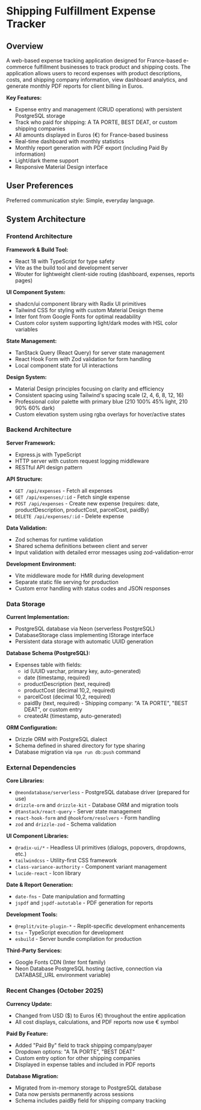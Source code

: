 # Shipping Fulfillment Expense Tracker

## Overview

A web-based expense tracking application designed for France-based e-commerce fulfillment businesses to track product and shipping costs. The application allows users to record expenses with product descriptions, costs, and shipping company information, view dashboard analytics, and generate monthly PDF reports for client billing in Euros.

**Key Features:**
- Expense entry and management (CRUD operations) with persistent PostgreSQL storage
- Track who paid for shipping: A TA PORTE, BEST DEAT, or custom shipping companies
- All amounts displayed in Euros (€) for France-based business
- Real-time dashboard with monthly statistics
- Monthly report generation with PDF export (including Paid By information)
- Light/dark theme support
- Responsive Material Design interface

## User Preferences

Preferred communication style: Simple, everyday language.

## System Architecture

### Frontend Architecture

**Framework & Build Tool:**
- React 18 with TypeScript for type safety
- Vite as the build tool and development server
- Wouter for lightweight client-side routing (dashboard, expenses, reports pages)

**UI Component System:**
- shadcn/ui component library with Radix UI primitives
- Tailwind CSS for styling with custom Material Design theme
- Inter font from Google Fonts for optimal readability
- Custom color system supporting light/dark modes with HSL color variables

**State Management:**
- TanStack Query (React Query) for server state management
- React Hook Form with Zod validation for form handling
- Local component state for UI interactions

**Design System:**
- Material Design principles focusing on clarity and efficiency
- Consistent spacing using Tailwind's spacing scale (2, 4, 6, 8, 12, 16)
- Professional color palette with primary blue (210 100% 45% light, 210 90% 60% dark)
- Custom elevation system using rgba overlays for hover/active states

### Backend Architecture

**Server Framework:**
- Express.js with TypeScript
- HTTP server with custom request logging middleware
- RESTful API design pattern

**API Structure:**
- `GET /api/expenses` - Fetch all expenses
- `GET /api/expenses/:id` - Fetch single expense
- `POST /api/expenses` - Create new expense (requires: date, productDescription, productCost, parcelCost, paidBy)
- `DELETE /api/expenses/:id` - Delete expense

**Data Validation:**
- Zod schemas for runtime validation
- Shared schema definitions between client and server
- Input validation with detailed error messages using zod-validation-error

**Development Environment:**
- Vite middleware mode for HMR during development
- Separate static file serving for production
- Custom error handling with status codes and JSON responses

### Data Storage

**Current Implementation:**
- PostgreSQL database via Neon (serverless PostgreSQL)
- DatabaseStorage class implementing IStorage interface
- Persistent data storage with automatic UUID generation

**Database Schema (PostgreSQL):**
- Expenses table with fields:
  - id (UUID varchar, primary key, auto-generated)
  - date (timestamp, required)
  - productDescription (text, required)
  - productCost (decimal 10,2, required)
  - parcelCost (decimal 10,2, required)
  - paidBy (text, required) - Shipping company: "A TA PORTE", "BEST DEAT", or custom entry
  - createdAt (timestamp, auto-generated)

**ORM Configuration:**
- Drizzle ORM with PostgreSQL dialect
- Schema defined in shared directory for type sharing
- Database migration via `npm run db:push` command

### External Dependencies

**Core Libraries:**
- `@neondatabase/serverless` - PostgreSQL database driver (prepared for use)
- `drizzle-orm` and `drizzle-kit` - Database ORM and migration tools
- `@tanstack/react-query` - Server state management
- `react-hook-form` and `@hookform/resolvers` - Form handling
- `zod` and `drizzle-zod` - Schema validation

**UI Component Libraries:**
- `@radix-ui/*` - Headless UI primitives (dialogs, popovers, dropdowns, etc.)
- `tailwindcss` - Utility-first CSS framework
- `class-variance-authority` - Component variant management
- `lucide-react` - Icon library

**Date & Report Generation:**
- `date-fns` - Date manipulation and formatting
- `jspdf` and `jspdf-autotable` - PDF generation for reports

**Development Tools:**
- `@replit/vite-plugin-*` - Replit-specific development enhancements
- `tsx` - TypeScript execution for development
- `esbuild` - Server bundle compilation for production

**Third-Party Services:**
- Google Fonts CDN (Inter font family)
- Neon Database PostgreSQL hosting (active, connection via DATABASE_URL environment variable)

### Recent Changes (October 2025)

**Currency Update:**
- Changed from USD ($) to Euros (€) throughout the entire application
- All cost displays, calculations, and PDF reports now use € symbol

**Paid By Feature:**
- Added "Paid By" field to track shipping company/payer
- Dropdown options: "A TA PORTE", "BEST DEAT"
- Custom entry option for other shipping companies
- Displayed in expense tables and included in PDF reports

**Database Migration:**
- Migrated from in-memory storage to PostgreSQL database
- Data now persists permanently across sessions
- Schema includes paidBy field for shipping company tracking
